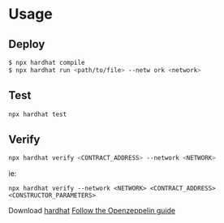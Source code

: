 # Usage

## Deploy

```sh
$ npx hardhat compile
$ npx hardhat run <path/to/file> --netw ork <network>
```

## Test

```sh
npx hardhat test
```

## Verify

```sh
npx hardhat verify <CONTRACT_ADDRESS> --network <NETWORK>
```
ie:
```
npx hardhat verify --network <NETWORK> <CONTRACT_ADDRESS> <CONSTRUCTOR_PARAMETERS>
```

Download [hardhat](https://hardhat.org/)
[Follow the Openzeppelin guide](https://forum.openzeppelin.com/t/openzeppelin-upgrades-step-by-step-tutorial-for-hardhat/3580)
